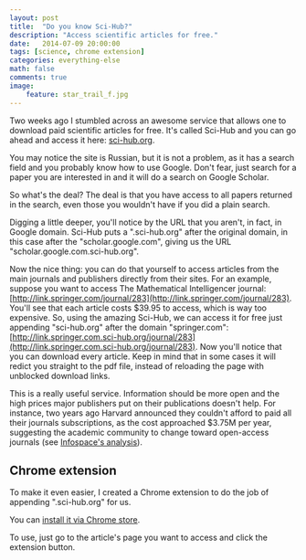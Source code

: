 ```yaml
---
layout: post  
title:  "Do you know Sci-Hub?"
description: "Access scientific articles for free."
date:   2014-07-09 20:00:00
tags: [science, chrome extension]
categories: everything-else
math: false
comments: true
image:
    feature: star_trail_f.jpg
---
```


Two weeks ago I stumbled across an awesome service that allows one to download paid scientific articles for free. It's called Sci-Hub and you can go ahead and access it here: [sci-hub.org].

You may notice the site is Russian, but it is not a problem, as it has a search field and you probably know how to use Google. Don't fear, just search for a paper you are interested in and it will do a search on Google Scholar. 

So what's the deal? The deal is that you have access to all papers returned in the search, even those you wouldn't have if you did a plain search.

Digging a little deeper, you'll notice by the URL that you aren't, in fact, in Google domain. Sci-Hub puts a ".sci-hub.org" after the original domain, in this case after the "scholar.google.com", giving us the URL "scholar.google.com.sci-hub.org".

Now the nice thing: you can do that yourself to access articles from the main journals and publishers directly from their sites. For an example, suppose you want to access The Mathematical Intelligencer journal: [http://link.springer.com/journal/283](http://link.springer.com/journal/283). You'll see that each article costs $39.95 to access, which is way too expensive. So, using the amazing Sci-Hub, we can access it for free just appending "sci-hub.org" after the domain "springer.com": [http://link.springer.com.sci-hub.org/journal/283](http://link.springer.com.sci-hub.org/journal/283). Now you'll notice that you can download every article. Keep in mind that in some cases it will redict you straight to the pdf file, instead of reloading the page with unblocked download links.

This is a really useful service. Information should be more open and the high prices major publishers put on their publications doesn't help. For instance, two years ago Harvard announced they couldn't afford to paid all their journals subscriptions, as the cost approached $3.75M per year, suggesting the academic community to change toward open-access journals (see [Infospace's analysis][1]).

## Chrome extension

To make it even easier, I created a Chrome extension to do the job of appending ".sci-hub.org" for us. 

You can [install it via Chrome store]. 

To use, just go to the article's page you want to access and click the extension button.

[1]:http://infospace.ischool.syr.edu/2012/05/29/academic-journals-are-too-expensive-for-harvard-elsevier-is-mega-greedy-and-why-this-stinks-for-future-librarians/
[sci-hub.org]:http://sci-hub.org
[install it via Chrome store]:https://chrome.google.com/webstore/detail/sci-hub-fy/gnkckjpgnhkgffcomcocdicefajgeokb